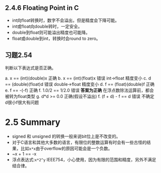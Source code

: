 ## 2.4.6 Floating Point in C

- int向float转换时，数字不会溢出，但是精度会下降可能。
- int或float向double转时，一定安全。
- double到float则可能溢出精度也可能降。
- float或double到int，转换时会round to zero。

## 习题2.54

判断以下表达式是否正确。

a. x == (int)(double)x 正确
b. x == (int)(float)x 错误          int->float    精度变小
c. d == (double)(float)d 错误       double->float 精度变小
d. f == (float)(double)f 正确       
e. f == -(-f) 正确
f. 1.0/2 == 1/2.0 错误              **答案为正确** 在浮点数除法运算前，都会被转为float类型
g. d*d >= 0.0 正确(假设不溢出)
f. (f + d) - f == d 错误            不确定 d很小f很大有问题

# 2.5 Summary

- signed 和 unsigned 的转换一般来说bit位上是不改变的。
- 对于C语言和其他大多数的语言，有限位的整数运算有时会有一些古怪的结果，比如`x*x`由于overflow的原因可能会是一个负数。
- ~x + 1 == -x
- 浮点表达式:`x*2^y` IEEE754，小心使用，因为有限的范围和精度，另外不满足结合律。
